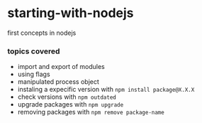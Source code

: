 # starting-with-nodejs
first concepts in nodejs

### topics covered
- import and export of modules
- using flags
- manipulated process object
- instaling a expecific version with ```npm install package@X.X.X```
- check versions with ```npm outdated```
- upgrade packages with ```npm upgrade```
- removing packages with ```npm remove package-name```
